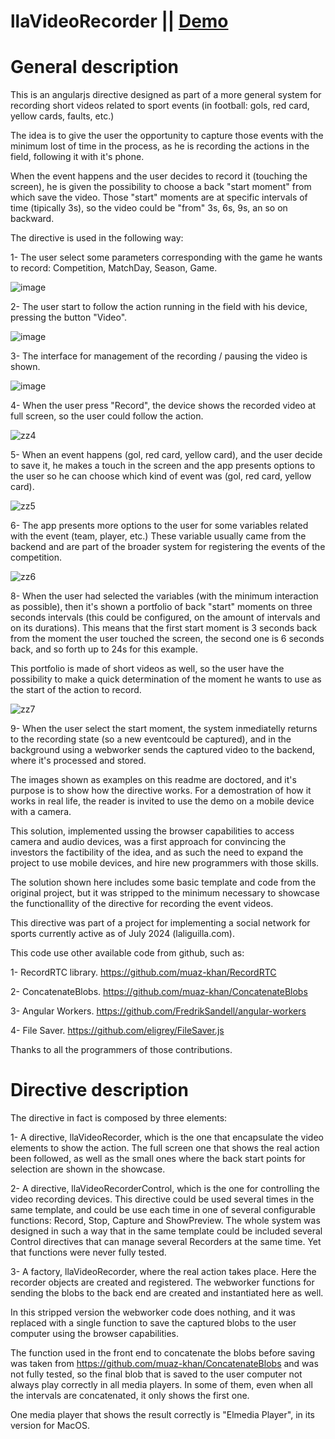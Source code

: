 # llaVideoRecorder || <a href="https://abpprkonsalting.github.io/llaVideoRecorder/" rel="nofollow">Demo</a>

General description
=======================

This is an angularjs directive designed as part of a more general system for recording short videos related to sport events (in football: gols, red card, yellow cards, faults, etc.)

The idea is to give the user the opportunity to capture those events with the minimum lost of time in the process, as he is recording the actions in the field, following it with it's phone. 

When the event happens and the user decides to record it (touching the screen), he is given the possibility to choose a back "start moment" from which save the video. Those "start" moments are at specific intervals of time (tipically 3s), so the video could be "from" 3s, 6s, 9s, an so on backward.

The directive is used in the following way:

1- The user select some parameters corresponding with the game he wants to record: Competition, MatchDay, Season, Game.

![image](https://github.com/abpprkonsalting/llaVideoRecorder/assets/32166875/228978f8-dec6-4905-ba57-c4c335025796)

2- The user start to follow the action running in the field with his device, pressing the button "Video". 

![image](https://github.com/abpprkonsalting/llaVideoRecorder/assets/32166875/8fb97ef2-a4a9-419e-b074-77af32816aac)

3- The interface for management of the recording / pausing the video is shown.

![image](https://github.com/abpprkonsalting/llaVideoRecorder/assets/32166875/1473b496-9b85-45a9-8a99-2b4b4ba0f0b0)

4- When the user press "Record", the device shows the recorded video at full screen, so the user could follow the action.

![zz4](https://github.com/abpprkonsalting/llaVideoRecorder/assets/32166875/574e7cfe-67b1-4a2c-b4fd-6da249ced11b)

5- When an event happens (gol, red card, yellow card), and the user decide to save it, he makes a touch in the screen
and the app presents options to the user so he can choose which kind of event was (gol, red card, yellow card).

![zz5](https://github.com/abpprkonsalting/llaVideoRecorder/assets/32166875/0260fd86-c0a3-4976-8a3f-8f2eca328dff)

6- The app presents more options to the user for some variables related with the event (team, player, etc.) 
These variable usually came from the backend and are part of the broader system for registering the events of the 
competition.

![zz6](https://github.com/abpprkonsalting/llaVideoRecorder/assets/32166875/0b92b8b7-1174-4e1a-b518-fcaa5cd376c4)

8- When the user had selected the variables (with the minimum interaction as possible), then it's shown a portfolio of
back "start" moments on three seconds intervals (this could be configured, on the amount of intervals and on its durations).
This means that the first start moment is 3 seconds back from the moment the user touched the screen, the second one is
6 seconds back, and so forth up to 24s for this example.

This portfolio is made of short videos as well, so the user have the possibility to make a quick determination of the
moment he wants to use as the start of the action to record.

![zz7](https://github.com/abpprkonsalting/llaVideoRecorder/assets/32166875/bddcd624-f09e-4891-9587-6719c2578fee)

9- When the user select the start moment, the system inmediatelly returns to the recording state (so a new eventcould be captured),
and in the background using a webworker sends the captured video to the backend, where it's processed and stored. 

The images shown as examples on this readme are doctored, and it's purpose is to show how the directive works. For a demostration
of how it works in real life, the reader is invited to use the demo on a mobile device with a camera.

This solution, implemented ussing the browser capabilities to access camera and audio devices, was a first approach
for convincing the investors the factibility of the idea, and as such the need to expand the project to use mobile
devices, and hire new programmers with those skills.

The solution shown here includes some basic template and code from the original project, but it was stripped to the
minimum necessary to showcase the functionallity of the directive for recording the event videos.

This directive was part of a project for implementing a social network for sports currently active as of July 2024 (laliguilla.com).

This code use other available code from github, such as:

1- RecordRTC library. https://github.com/muaz-khan/RecordRTC

2- ConcatenateBlobs. https://github.com/muaz-khan/ConcatenateBlobs

3- Angular Workers. https://github.com/FredrikSandell/angular-workers

4- File Saver. https://github.com/eligrey/FileSaver.js

Thanks to all the programmers of those contributions.

Directive description
=======================

The directive in fact is composed by three elements:

1- A directive, llaVideoRecorder, which is the one that encapsulate the video elements to show the action. The full screen
one that shows the real action been followed, as well as the small ones where the back start points for selection are shown in the showcase.

2- A directive, llaVideoRecorderControl, which is the one for controlling the video recording devices. This directive could be
used several times in the same template, and could be use each time in one of several configurable functions: Record, Stop, Capture and ShowPreview. The whole system was designed in such a way that in the same template could be included several Control directives that can manage several Recorders at the same time. Yet that functions were never fully tested.

3- A factory, llaVideoRecorder, where the real action takes place. Here the recorder objects are created and registered. The webworker functions for sending the blobs to the back end are created and instantiated here as well.

In this stripped version the webworker code does nothing, and it was replaced with a single function to save the captured blobs to the user computer using the browser capabilities.

The function used in the front end to concatenate the blobs before saving was taken from https://github.com/muaz-khan/ConcatenateBlobs and was not fully tested, so the final blob that is saved to the user computer not always play correctly in all media players. In some of them, even when all the intervals are concatenated, it only shows the first one.

One media player that shows the result correctly is "Elmedia Player", in its version for MacOS.



